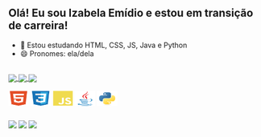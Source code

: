 ## Olá! Eu sou Izabela Emídio e estou em transição de carreira!


- 🌱 Estou estudando HTML, CSS, JS, Java e Python
- 😄 Pronomes: ela/dela

<br>
<div>
<a href="https://github.com/izabelaemidio">
  <img align="center" src="https://github-readme-stats.vercel.app/api?username=izabelaemidio&theme=dracula&show_icons=true&hide_border=false&count_private=true" />
</a>
<a href="https://github.com/izabelaemidio">
 <img align="center" src="https://github-readme-streak-stats.herokuapp.com/?user=izabelaemidio&theme=dracula&hide_border=false"/>
</a>
<a href="https://github.com/izabelaemidio">
 <img height="140em" align="center" src="https://github-readme-stats.vercel.app/api/top-langs/?username=izabelaemidio&theme=dracula&show_icons=true&hide_border=false&layout=compact"/>
</a>
</div>

<div style="display: inline_block"><br>
  <img align="center" alt="Bela-HTML" height="30" width="40" src="https://raw.githubusercontent.com/devicons/devicon/master/icons/html5/html5-plain.svg"> 
  <img align="center" alt="Bela-CSS" height="30" width="40" src="https://raw.githubusercontent.com/devicons/devicon/master/icons/css3/css3-original.svg">
  <img align="center" alt="Bela-Js" height="30" width="40" src="https://raw.githubusercontent.com/devicons/devicon/master/icons/javascript/javascript-plain.svg">
  <img align="center" alt="Bela-Java" height="30" width="40" src="https://raw.githubusercontent.com/devicons/devicon/master/icons/java/java-original.svg">
  <img align="center" alt="Bela-Python" height="30" width="40" src="https://raw.githubusercontent.com/devicons/devicon/master/icons/python/python-original.svg">
  
</div>
  
  ##
 
<div> 
 <a href="https://discord.gg/izabelacomz#0" target="_blank"><img src="https://img.shields.io/badge/Discord-7289DA?style=for-the-badge&logo=discord&logoColor=white" target="_blank"></a> 
  <a href = "mailto:izabelagithub@gmail.com"><img src="https://img.shields.io/badge/-Gmail-%23333?style=for-the-badge&logo=gmail&logoColor=white" target="_blank"></a>
  <a href="https://www.linkedin.com/in/izabelaemidio" target="_blank"><img src="https://img.shields.io/badge/-LinkedIn-%230077B5?style=for-the-badge&logo=linkedin&logoColor=white" target="_blank"></a> 
  
</div>

